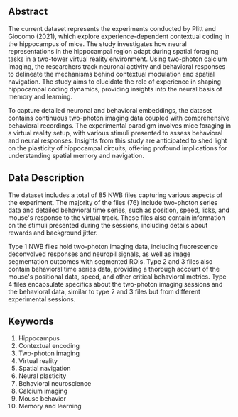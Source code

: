 ## Abstract

The current dataset represents the experiments conducted by Plitt and Giocomo (2021), which explore experience-dependent contextual coding in the hippocampus of mice. The study investigates how neural representations in the hippocampal region adapt during spatial foraging tasks in a two-tower virtual reality environment. Using two-photon calcium imaging, the researchers track neuronal activity and behavioral responses to delineate the mechanisms behind contextual modulation and spatial navigation. The study aims to elucidate the role of experience in shaping hippocampal coding dynamics, providing insights into the neural basis of memory and learning.

To capture detailed neuronal and behavioral embeddings, the dataset contains continuous two-photon imaging data coupled with comprehensive behavioral recordings. The experimental paradigm involves mice foraging in a virtual reality setup, with various stimuli presented to assess behavioral and neural responses. Insights from this study are anticipated to shed light on the plasticity of hippocampal circuits, offering profound implications for understanding spatial memory and navigation.

## Data Description

The dataset includes a total of 85 NWB files capturing various aspects of the experiment. The majority of the files (76) include two-photon series data and detailed behavioral time series, such as position, speed, licks, and mouse's response to the virtual track. These files also contain information on the stimuli presented during the sessions, including details about rewards and background jitter.

Type 1 NWB files hold two-photon imaging data, including fluorescence deconvolved responses and neuropil signals, as well as image segmentation outcomes with segmented ROIs. Type 2 and 3 files also contain behavioral time series data, providing a thorough account of the mouse's positional data, speed, and other critical behavioral metrics. Type 4 files encapsulate specifics about the two-photon imaging sessions and the behavioral data, similar to type 2 and 3 files but from different experimental sessions.

## Keywords

1. Hippocampus
2. Contextual encoding
3. Two-photon imaging
4. Virtual reality
5. Spatial navigation
6. Neural plasticity
7. Behavioral neuroscience
8. Calcium imaging
9. Mouse behavior
10. Memory and learning